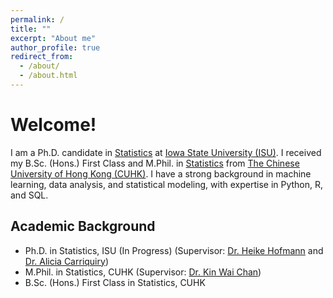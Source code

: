 ```yaml
---
permalink: /
title: ""
excerpt: "About me"
author_profile: true
redirect_from: 
  - /about/
  - /about.html
---
```



# Welcome!

I am a Ph.D. candidate in [Statistics](https://www.stat.iastate.edu/) at [Iowa State University (ISU)](https://www.iastate.edu/).
I received my B.Sc. (Hons.) First Class and M.Phil. in [Statistics](https://www.sta.cuhk.edu.hk/) from [The Chinese University of Hong Kong (CUHK)](https://www.cuhk.edu.hk/english/index.html).
I have a strong background in machine learning, data analysis, and statistical modeling, with expertise in Python, R, and SQL.


## Academic Background

- Ph.D. in Statistics, ISU (In Progress) (Supervisor: [Dr. Heike Hofmann](https://www.stat.iastate.edu/people/heike-hofmann) and [Dr. Alicia Carriquiry](https://www.stat.iastate.edu/people/alicia-carriquiry))
- M.Phil. in Statistics, CUHK (Supervisor: [Dr. Kin Wai Chan](http://www.sta.cuhk.edu.hk/peoples/kwchan/))
- B.Sc. (Hons.) First Class in Statistics, CUHK
